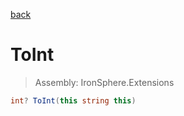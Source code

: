 ﻿

[back](/IronSphere.Extensions/types/StringCastingExtension)

# ToInt

> Assembly: IronSphere.Extensions

```csharp
int? ToInt(this string this)
```



 